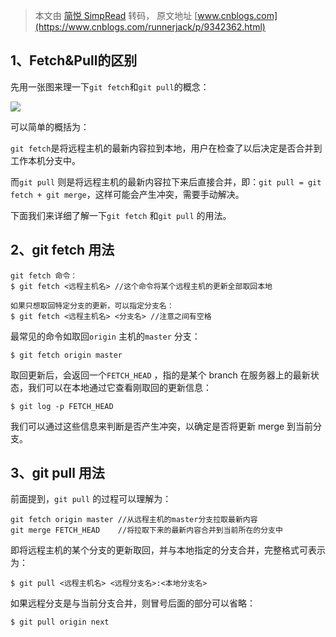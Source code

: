 > 本文由 [简悦 SimpRead](http://ksria.com/simpread/) 转码， 原文地址 [www.cnblogs.com](https://www.cnblogs.com/runnerjack/p/9342362.html)

1、Fetch&Pull的区别
------

先用一张图来理一下`git fetch`和`git pull`的概念：

![](http://kmknkk.oss-cn-beijing.aliyuncs.com/image/git.jpg)

可以简单的概括为：

`git fetch`是将远程主机的最新内容拉到本地，用户在检查了以后决定是否合并到工作本机分支中。

而`git pull` 则是将远程主机的最新内容拉下来后直接合并，即：`git pull = git fetch + git merge`，这样可能会产生冲突，需要手动解决。

下面我们来详细了解一下`git fetch` 和`git pull` 的用法。   

2、git fetch 用法
--------------

```
git fetch 命令：
$ git fetch <远程主机名> //这个命令将某个远程主机的更新全部取回本地

如果只想取回特定分支的更新，可以指定分支名：
$ git fetch <远程主机名> <分支名> //注意之间有空格
```

最常见的命令如取回`origin` 主机的`master` 分支：

```
$ git fetch origin master
```

取回更新后，会返回一个`FETCH_HEAD` ，指的是某个 branch 在服务器上的最新状态，我们可以在本地通过它查看刚取回的更新信息：

```
$ git log -p FETCH_HEAD
```

我们可以通过这些信息来判断是否产生冲突，以确定是否将更新 merge 到当前分支。   

3、git pull 用法
-------------

前面提到，`git pull` 的过程可以理解为：

```
git fetch origin master //从远程主机的master分支拉取最新内容 
git merge FETCH_HEAD    //将拉取下来的最新内容合并到当前所在的分支中
```

即将远程主机的某个分支的更新取回，并与本地指定的分支合并，完整格式可表示为：

```
$ git pull <远程主机名> <远程分支名>:<本地分支名>
```

如果远程分支是与当前分支合并，则冒号后面的部分可以省略：

```
$ git pull origin next
```